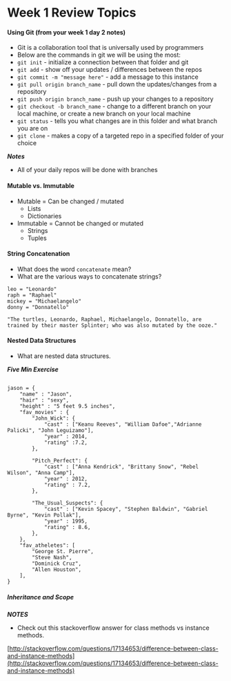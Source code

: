 # Week 1 Review Topics

#### Using Git (from your week 1 day 2 notes)

* Git is a collaboration tool that is universally used by programmers
* Below are the commands in git we will be using the most:
* `git init` - initialize a connection between that folder and git
* `git add` - show off your updates / differences between the repos
* `git commit -m "message here"` - add a message to this instance
* `git pull origin branch_name` - pull down the updates/changes from a repository
* `git push origin branch_name` - push up your changes to a repository
* `git checkout -b branch_name` - change to a different branch on your local machine, or create a new branch on your local machine
* `git status` - tells you what changes are in this folder and what branch you are on
* `git clone` - makes a copy of a targeted repo in a specified folder of your choice

***Notes***

* All of your daily repos will be done with branches

#### Mutable vs. Immutable
* Mutable = Can be changed / mutated
	* Lists
	* Dictionaries
* Immutable = Cannot be changed or mutated
	* Strings
	* Tuples
	
#### String Concatenation


* What does the word `concatenate` mean?
* What are the various ways to concatenate strings?

```
leo = "Leonardo"
raph = "Raphael"
mickey = "Michaelangelo"
donny = "Donnatello"

"The turtles, Leonardo, Raphael, Michaelangelo, Donnatello, are trained by their master Splinter; who was also mutated by the ooze."
```


#### Nested Data Structures

* What are nested data structures.



***Five Min Exercise***

```

jason = {
    "name" : "Jason",
    "hair" : "sexy",
    "height" : "5 feet 9.5 inches",
    "fav_movies" : {
        "John_Wick": {
            "cast" : ["Keanu Reeves", "William Dafoe","Adrianne Palicki", "John Leguizamo"],
            "year" : 2014,
            "rating" :7.2,
        },

        "Pitch_Perfect": {
            "cast" : ["Anna Kendrick", "Brittany Snow", "Rebel Wilson", "Anna Camp"],
            "year" : 2012,
            "rating" : 7.2,
        },

        "The_Usual_Suspects": {
            "cast" : ["Kevin Spacey", "Stephen Baldwin", "Gabriel Byrne", "Kevin Pollak"],
            "year" : 1995,
            "rating" : 8.6,
        },
    },
    "fav_atheletes": [
        "George St. Pierre",
        "Steve Nash",
        "Dominick Cruz",
        "Allen Houston",
    ],
}

```


##### Inheritance and Scope

***NOTES***
* Check out this stackoverflow answer for class methods vs instance methods. 

[http://stackoverflow.com/questions/17134653/difference-between-class-and-instance-methods](http://stackoverflow.com/questions/17134653/difference-between-class-and-instance-methods)




